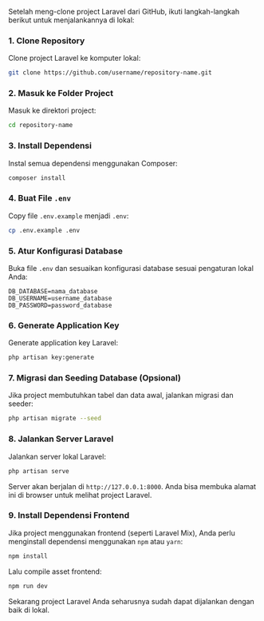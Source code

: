 Setelah meng-clone project Laravel dari GitHub, ikuti langkah-langkah berikut untuk menjalankannya di lokal:

### 1. Clone Repository
Clone project Laravel ke komputer lokal:
```bash
git clone https://github.com/username/repository-name.git
```

### 2. Masuk ke Folder Project
Masuk ke direktori project:
```bash
cd repository-name
```

### 3. Install Dependensi
Instal semua dependensi menggunakan Composer:
```bash
composer install
```

### 4. Buat File `.env`
Copy file `.env.example` menjadi `.env`:
```bash
cp .env.example .env
```

### 5. Atur Konfigurasi Database
Buka file `.env` dan sesuaikan konfigurasi database sesuai pengaturan lokal Anda:
```dotenv
DB_DATABASE=nama_database
DB_USERNAME=username_database
DB_PASSWORD=password_database
```

### 6. Generate Application Key
Generate application key Laravel:
```bash
php artisan key:generate
```

### 7. Migrasi dan Seeding Database (Opsional)
Jika project membutuhkan tabel dan data awal, jalankan migrasi dan seeder:
```bash
php artisan migrate --seed
```

### 8. Jalankan Server Laravel
Jalankan server lokal Laravel:
```bash
php artisan serve
```

Server akan berjalan di `http://127.0.0.1:8000`. Anda bisa membuka alamat ini di browser untuk melihat project Laravel.

### 9. Install Dependensi Frontend
Jika project menggunakan frontend (seperti Laravel Mix), Anda perlu menginstall dependensi menggunakan `npm` atau `yarn`:
```bash
npm install
```

Lalu compile asset frontend:
```bash
npm run dev
```

Sekarang project Laravel Anda seharusnya sudah dapat dijalankan dengan baik di lokal.